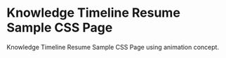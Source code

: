 # Knowledge Timeline Resume Sample CSS Page
Knowledge Timeline Resume Sample CSS Page using animation concept.
